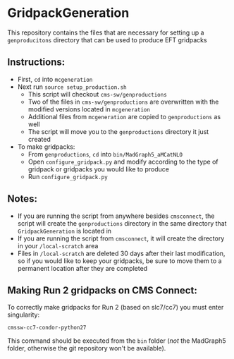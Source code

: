 # GridpackGeneration

This repository contains the files that are necessary for setting up a `genproducitons` directory that can be used to produce EFT gridpacks

## Instructions: 
- First, `cd` into `mcgeneration`
- Next run `source setup_production.sh`
   - This script will checkout `cms-sw/genproductions`  
   - Two of the files in `cms-sw/genproductions` are overwritten with the modified versions located in `mcgeneration`  
   - Additional files from `mcgeneration` are copied to `genproductions` as well  
   - The script will move you to the `genproductions` directory it just created  
- To make gridpacks:
   - From `genproductions`, `cd` into `bin/MadGraph5_aMCatNLO`  
   - Open `configure_gridpack.py` and modify according to the type of gridpack or gridpacks you would like to produce  
   - Run `configure_gridpack.py`  

## Notes:
- If you are running the script from anywhere besides `cmsconnect`, the script will create the `genproductions` directory in the same directory that `GridpackGeneration` is located in
- If you are running the script from `cmsconnect`, it will create the directory in your `/local-scratch` area
- Files in `/local-scratch` are deleted 30 days after their last modification, so if you would like to keep your gridpacks, be sure to move them to a permanent location after they are completed

## Making Run 2 gridpacks on CMS Connect:
To correctly make gridpacks for Run 2 (based on slc7/cc7) you must enter singularity:
```
cmssw-cc7-condor-python27
```
This command should be executed from the `bin` folder (*not* the MadGraph5 folder, otherwise the git repository won't be available).

